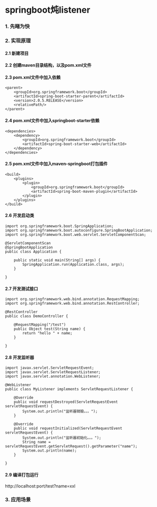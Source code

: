 # springboot炖listener

### 1. 先睹为快

### 2. 实现原理

#### 2.1 新建项目



#### 2.2 创建maven目录结构，以及pom.xml文件



#### 2.3 pom.xml文件中加入依赖

```
<parent>
    <groupId>org.springframework.boot</groupId>
    <artifactId>spring-boot-starter-parent</artifactId>
    <version>2.0.5.RELEASE</version>
    <relativePath/>
</parent>
```

#### 2.4 pom.xml文件中加入springboot-starter依赖

```
<dependencies>
    <dependency>
        <groupId>org.springframework.boot</groupId>
        <artifactId>spring-boot-starter-web</artifactId>
    </dependency>
</dependencies>
```

#### 2.5 pom.xml文件中加入maven-springboot打包插件

```
<build>
    <plugins>
        <plugin>
            <groupId>org.springframework.boot</groupId>
            <artifactId>spring-boot-maven-plugin</artifactId>
        </plugin>
    </plugins>
</build>
```

#### 2.6 开发启动类

```
import org.springframework.boot.SpringApplication;
import org.springframework.boot.autoconfigure.SpringBootApplication;
import org.springframework.boot.web.servlet.ServletComponentScan;

@ServletComponentScan
@SpringBootApplication
public class Application {

    public static void main(String[] args) {
        SpringApplication.run(Application.class, args);
    }

}
```

#### 2.7 开发测试接口

```
import org.springframework.web.bind.annotation.RequestMapping;
import org.springframework.web.bind.annotation.RestController;

@RestController
public class DemoController {

    @RequestMapping("/test")
    public Object test(String name) {
        return "hello " + name;
    }

}
```

#### 2.8 开发监听器

```
import javax.servlet.ServletRequestEvent;
import javax.servlet.ServletRequestListener;
import javax.servlet.annotation.WebListener;

@WebListener
public class MyListener implements ServletRequestListener {

    @Override
    public void requestDestroyed(ServletRequestEvent servletRequestEvent) {
        System.out.println("监听器销毁。。。");
    }

    @Override
    public void requestInitialized(ServletRequestEvent servletRequestEvent) {
        System.out.println("监听器初始化。。。");
        String name = servletRequestEvent.getServletRequest().getParameter("name");
        System.out.println(name);
    }

}
```

#### 2.9 编译打包运行

http://localhost:port/test?name=xxl

### 3. 应用场景